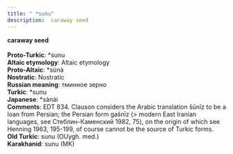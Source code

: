 ```yaml
---
title: " *sunu"
description:  caraway seed
---
```

<strong> caraway seed</strong><br><br>
<strong>Proto-Turkic</strong>:  *sunu<br>
<strong>Altaic etymology</strong>:  Altaic etymology<br>
<strong> Proto-Altaic</strong>:  *sùnà<br>
<strong>Nostratic</strong>:  Nostratic<br>
<strong>Russian meaning</strong>:  тминное зерно<br>
<strong>Turkic</strong>:  *sunu<br>
<strong>Japanese</strong>:  *sànài<br>
<strong>Comments</strong>:  EDT 834. Clauson considers the Arabic translation šūnīz to be a loan from Persian; the Persian form gašnīz (> modern East Iranian languages, see Стеблин-Каменский 1982, 75), on the origin of which see Henning 1963, 195-199, of course cannot be the source of Turkic forms.<br>
<strong>Old Turkic</strong>:  sunu (OUygh. med.)<br>
<strong>Karakhanid</strong>:  sunu (MK)<br>


